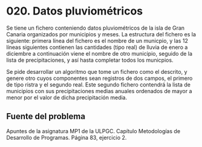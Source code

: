 # 020. Datos pluviométricos

Se tiene un fichero conteniendo datos pluviométricos de la isla de Gran Canaria organizados por municipios y meses. 
La estructura del fichero es la siguiente: primera línea del fichero es el nombre de un municpio,
y las 12 líneas siguientes contienen las cantidades (tipo real) de lluvia de enero a diciembre a continuación viene
el nombre de otro municipio, seguido de la lista de precipitaciones, y así hasta completar todos los municpios.

Se pide desarrollar un algoritmo que tome un fichero como el descrito, y genere otro cuyos componentes sean registros 
de dos campos, el primero de tipo ristra y el segundo real. Este segundo fichero contendrá la lista de municipios con 
sus precipitaciones medias anuales ordenados de mayor a menor por el valor de dicha precipitación media. 

## Fuente del problema
Apuntes de la asignatura MP1 de la ULPGC. Capítulo Metodologías de Desarrollo de Programas. Página 83, ejercicio 2.





